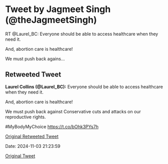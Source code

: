 # Tweet by Jagmeet Singh (@theJagmeetSingh)

RT @Laurel_BC: Everyone should be able to access healthcare when they need it.

And, abortion care is healthcare!

We must push back agains…

## Retweeted Tweet

**Laurel Collins (@Laurel_BC):** Everyone should be able to access healthcare when they need it.

And, abortion care is healthcare!

We must push back against Conservative cuts and attacks on our reproductive rights.

#MyBodyMyChoice https://t.co/bOhk3PYs7h

[Original Retweeted Tweet](https://x.com/Laurel_BC/status/1851431393655406953)

Date: 2024-11-03 21:23:59

[Original Tweet](https://x.com/theJagmeetSingh/status/1853186384435216750)
